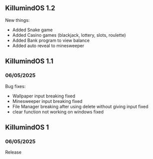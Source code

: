 ## KillumindOS 1.2
New things:
- Added Snake game
- Added Casino games (blackjack, lottery, slots, roulette)
- Added Bank program to view balance
- Added auto reveal to minesweeper

## KillumindOS 1.1
### 06/05/2025
Bug fixes:  
- Wallpaper input breaking fixed
- Minesweeper input breaking fixed
- File Manager breaking after using delete without giving input fixed
- clear function not working on windows fixed

## KillumindOS 1
### 06/05/2025
Release
